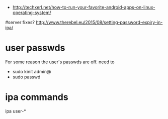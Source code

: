 * http://techxerl.net/how-to-run-your-favorite-android-apps-on-linux-operating-system/


#server fixes?
http://www.therebel.eu/2015/08/setting-password-expiry-in-ipa/


# user passwds

For some reason the user's passwds are off.  need to 
- sudo kinit admin@<domain>
- sudo passwd <user>

# ipa  commands

ipa user-*
